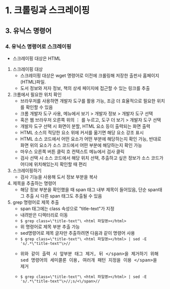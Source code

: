 # 1. 크롤링과 스크레이핑
## 3. 유닉스 명령어
### 4. 유닉스 명령어로 스크레이핑
- 스크레이핑 대상은 HTML
1. 스크레이핑 대상
   - 스크레이핑 대상은 wget 명령어로 이전에 크롤링해 저장한 출판사 홈페이지(HTML)파일.
   - 도서 정보와 저자 정보, 책의 상세 페이지에 접근할 수 있는 링크를 추출
2. 크롬에서 필요한 위치 확인
   - 브라우저를 사용하면 개발자 도구를 활용 가능, 조금 더 효율적으로 필요한 위치를 확인할 수 있음
   - 크롬 개발자 도구 사용, 메뉴에서 보기 > 개발자 정보 > 개발자 도구 선택
   - 혹은 웹 브라우저 오른쪽 위의 ⋮ 를 누르고, 도구 더 보기 > 개발자 도구 선택
   - 개발자 도구 선택 시 화면이 분할, HTML 요소 등이 출력되는 화면 출력
   - HTML 소스의 적당한 요소 위에 커서를 옮기면 해당 요소 강조 표시
   - HTML 소스 코드에서 어떤 요소가 어떤 부분에 해당하는지 확인 가능, 반대로 화면 위의 요소가 소스 코드에서 어떤 부분에 해당하는지 확인 가능
   - 마우스 오른쪽 버튼 클릭 흐 컨텍스트 메뉴에서 검사 클릭
   - 검사 선택 시 소스 코드에서 해당 위치 선택, 추출하고 싶은 정보가 소스 코드가 어디에 위치해있는지 확인할 때 편리
3. 스크레이핑하기
   - 검사 기능을 사용해 도서 정보 부분을 복사
4. 제목을 추출하는 명령어
   - 해당 정보 부분을 확인했을 때 span 태그 내부 제목이 들어있음, 단순 span태그 추출 시 다른 span 태그도 추출될 수 있음
5. grep 명령어로 제목 추출
   - span 태그에는 class 속성으로 "title-text"가 지정
   - 내려받은 디렉터리로 이동
   - ```$ grep class=\"title-text"\ <html 파일명></html>```
   - 위 명령어로 제목 부분 추출 가능
   - sed명령어로 제목 글자만 추출하려면 다음과 같이 명령어 사용
   - ```$ grep class=\"title-text"\ <html 파일명></html> | sed -E 's/.*\"title-text"\>//```
   - <xmp>위와 같이 출력 시 앞부분 태그 제거, 뒤 </span>을 제거하기 위해 sed 명령어의 세미콜론 이용, 여러개 패턴 지정을 이용 </span>을 제거</xmp>
   - ```$ grep class=\"title-text"\ <html 파일명></html> | sed -E 's/.*\"title-text"\>//;s/<\/span>//```